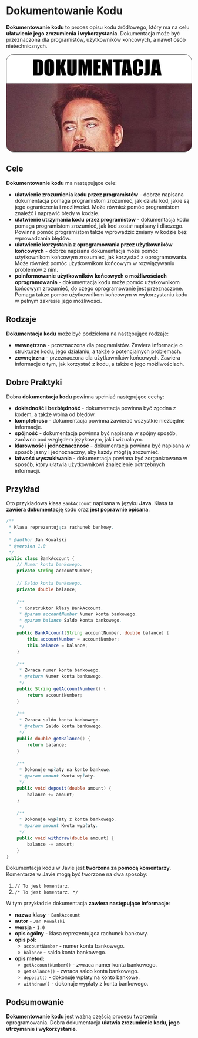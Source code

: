 # Dokumentowanie Kodu

**Dokumentowanie kodu** to proces opisu kodu źródłowego, który ma na celu **ułatwienie jego zrozumienia i wykorzystania**. Dokumentacja może być przeznaczona dla programistów, użytkowników końcowych, a nawet osób nietechnicznych.

<img style="border: 1px solid rgb(49, 49, 49); border-radius: 20px;" src="imgs/1.png">

## Cele
**Dokumentowanie kodu** ma następujące cele:
- **ułatwienie zrozumienia kodu przez programistów** - dobrze napisana dokumentacja pomaga programistom zrozumieć, jak działa kod, jakie są jego ograniczenia i możliwości. Może również pomóc programistom znaleźć i naprawić błędy w kodzie.
- **ułatwienie utrzymania kodu przez programistów** - dokumentacja kodu pomaga programistom zrozumieć, jak kod został napisany i dlaczego. Powinna pomóc programistom także wprowadzić zmiany w kodzie bez wprowadzania błędów.
- **ułatwienie korzystania z oprogramowania przez użytkowników końcowych** - dobrze napisana dokumentacja może pomóc użytkownikom końcowym zrozumieć, jak korzystać z oprogramowania. Może również pomóc użytkownikom końcowym w rozwiązywaniu problemów z nim.
- **poinformowanie użytkowników końcowych o możliwościach oprogramowania** - dokumentacja kodu może pomóc użytkownikom końcowym zrozumieć, do czego oprogramowanie jest przeznaczone. Pomaga także pomóc użytkownikom końcowym w wykorzystaniu kodu w pełnym zakresie jego możliwości.

## Rodzaje
**Dokumentacja kodu** może być podzielona na następujące rodzaje:
- **wewnętrzna** - przeznaczona dla programistów. Zawiera informacje o strukturze kodu, jego działaniu, a także o potencjalnych problemach.
- **zewnętrzna** - przeznaczona dla użytkowników końcowych. Zawiera informacje o tym, jak korzystać z kodu, a także o jego możliwościach.

## Dobre Praktyki
Dobra **dokumentacja kodu** powinna spełniać następujące cechy:
- **dokładność i bezbłędność** - dokumentacja powinna być zgodna z kodem, a także wolna od błędów.
- **kompletność** - dokumentacja powinna zawierać wszystkie niezbędne informacje.
- **spójność** - dokumentacja powinna być napisana w spójny sposób, zarówno pod względem językowym, jak i wizualnym.
- **klarowność i jednoznaczność** - dokumentacja powinna być napisana w sposób jasny i jednoznaczny, aby każdy mógł ją zrozumieć.
- **łatwość wyszukiwania** - dokumentacja powinna być zorganizowana w sposób, który ułatwia użytkownikowi znalezienie potrzebnych informacji.

## Przykład
Oto przykładowa klasa `BankAccount` napisana w języku **Java**. Klasa ta **zawiera dokumentację** kodu oraz **jest poprawnie opisana**.
```java
/**
 * Klasa reprezentująca rachunek bankowy.
 *
 * @author Jan Kowalski
 * @version 1.0
 */
public class BankAccount {
    // Numer konta bankowego.
    private String accountNumber;

    // Saldo konta bankowego.
    private double balance;

    /**
     * Konstruktor klasy BankAccount.
     * @param accountNumber Numer konta bankowego.
     * @param balance Saldo konta bankowego.
     */
    public BankAccount(String accountNumber, double balance) {
        this.accountNumber = accountNumber;
        this.balance = balance;
    }

    /**
     * Zwraca numer konta bankowego.
     * @return Numer konta bankowego.
     */
    public String getAccountNumber() {
        return accountNumber;
    }

    /**
     * Zwraca saldo konta bankowego.
     * @return Saldo konta bankowego.
     */
    public double getBalance() {
        return balance;
    }

    /**
     * Dokonuje wpłaty na konto bankowe.
     * @param amount Kwota wpłaty.
     */
    public void deposit(double amount) {
        balance += amount;
    }

    /**
     * Dokonuje wypłaty z konta bankowego.
     * @param amount Kwota wypłaty.
     */
    public void withdraw(double amount) {
        balance -= amount;
    }
}
```

Dokumentacja kodu w Javie jest **tworzona za pomocą komentarzy**. Komentarze w Javie mogą być tworzone na dwa sposoby:
1. `// To jest komentarz.`
2. `/* To jest komentarz. */`

W tym przykładzie dokumentacja **zawiera następujące informacje**:
- **nazwa klasy** - `BankAccount`
- **autor** - `Jan Kowalski`
- **wersja** - `1.0`
- **opis ogólny** - klasa reprezentująca rachunek bankowy.
- **opis pól:**
    - `accountNumber` - numer konta bankowego.
    - `balance` - saldo konta bankowego.
- **opis metod:**
    - `getAccountNumber()` - zwraca numer konta bankowego.
    - `getBalance()` - zwraca saldo konta bankowego.
    - `deposit()` - dokonuje wpłaty na konto bankowe.
    - `withdraw()` - dokonuje wypłaty z konta bankowego.

## Podsumowanie
**Dokumentowanie kodu** jest ważną częścią procesu tworzenia oprogramowania. Dobra dokumentacja **ułatwia zrozumienie kodu, jego utrzymanie i wykorzystanie**.
